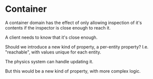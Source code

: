 # Container

A container domain has the effect of only allowing inspection of it's contents if the inspector is close enough to reach it.

A client needs to know that it's close enough.

Should we introduce a new kind of property, a per-entity property? I.e. "reachable", with values unique for each entity.

The physics system can handle updating it.

But this would be a new kind of property, with more complex logic.
